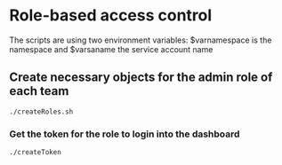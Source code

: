 # Role-based access control
The scripts are using two environment variables:
	$varnamespace is the namespace
	and 
	$varsaname the service account name

## Create necessary objects for the admin role of each team 
	./createRoles.sh

### Get the token for the role to login into the dashboard
	./createToken
